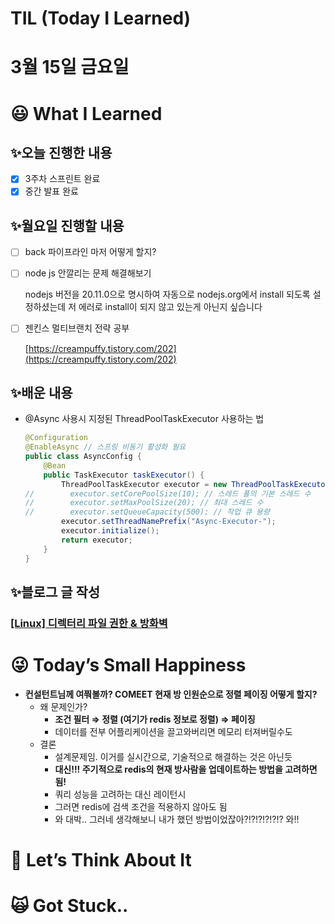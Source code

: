# TIL (Today I Learned)

# 3월 15일 금요일

# 😃 What I Learned

## ✨오늘 진행한 내용

- [x]  3주차 스프린트 완료
- [x]  중간 발표 완료

## ✨월요일 진행할 내용

- [ ]  back 파이프라인 마저 어떻게 할지?
- [ ]  node js 안깔리는 문제 해결해보기
    
    nodejs 버전을 20.11.0으로 명시하여 자동으로 nodejs.org에서 install 되도록 설정하셨는데 저 에러로 install이 되지 않고 있는게 아닌지 싶습니다
    
- [ ]  젠킨스 멀티브랜치 전략 공부
    
    [https://creampuffy.tistory.com/202](https://creampuffy.tistory.com/202)
    

## ✨배운 내용

- @Async 사용시 지정된 ThreadPoolTaskExecutor 사용하는 법
    
    ```java
    @Configuration
    @EnableAsync // 스프링 비동기 활성화 필요
    public class AsyncConfig {
        @Bean
        public TaskExecutor taskExecutor() {
            ThreadPoolTaskExecutor executor = new ThreadPoolTaskExecutor();
    //        executor.setCorePoolSize(10); // 스레드 풀의 기본 스레드 수
    //        executor.setMaxPoolSize(20); // 최대 스레드 수
    //        executor.setQueueCapacity(500); // 작업 큐 용량
            executor.setThreadNamePrefix("Async-Executor-");
            executor.initialize();
            return executor;
        }
    }
    ```
    

## ✨블로그 글 작성

### **[[Linux] 디렉터리 파일 권한 & 방화벽](https://velog.io/@damongsanga/Linux-%EB%94%94%EB%A0%89%ED%84%B0%EB%A6%AC-%ED%8C%8C%EC%9D%BC-%EA%B6%8C%ED%95%9C-%EB%B0%A9%ED%99%94%EB%B2%BD)**

# 😜 Today’s Small Happiness

- **컨설턴트님께 여쭤볼까? COMEET 현재 방 인원순으로 정렬 페이징 어떻게 할지?**
    - 왜 문제인가?
        - **조건 필터 ⇒ 정렬 (여기가 redis 정보로 정렬) ⇒ 페이징**
        - 데이터를 전부 어플리케이션을 끌고와버리면 메모리 터져버릴수도
    - 결론
        - 설계문제임. 이거를 실시간으로, 기술적으로 해결하는 것은 아닌듯
        - **대신!!! 주기적으로 redis의 현재 방사람을 업데이트하는 방법을 고려하면 됨!**
        - 쿼리 성능을 고려하는 대신 레이턴시
        - 그러면 redis에 검색 조건을 적용하지 않아도 됨
        - 와 대박.. 그러네 생각해보니 내가 했던 방법이었잖아?!?!?!?!?!? 와!!

# 🧐 Let’s Think About It

# 🙀 Got Stuck..